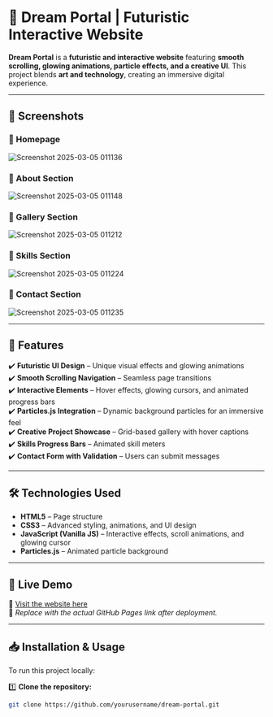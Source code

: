 # 🚀 Dream Portal | Futuristic Interactive Website

**Dream Portal** is a **futuristic and interactive website** featuring **smooth scrolling, glowing animations, particle effects, and a creative UI**. This project blends **art and technology**, creating an immersive digital experience.

---

## 📸 Screenshots

### 🔹 Homepage 
![Screenshot 2025-03-05 011136](https://github.com/user-attachments/assets/6c4aa8ea-d6a9-43a3-bda7-bafd8459a753)

### 🔹 About Section  
![Screenshot 2025-03-05 011148](https://github.com/user-attachments/assets/be776000-a743-4899-a0ec-566d59ebe6c3)

### 🔹 Gallery Section  
![Screenshot 2025-03-05 011212](https://github.com/user-attachments/assets/835cda58-1775-4a2d-b717-bc078e802c94)

### 🔹 Skills Section  
![Screenshot 2025-03-05 011224](https://github.com/user-attachments/assets/02382580-86ec-44ff-b51b-3170533e15ef)

### 🔹 Contact Section  
![Screenshot 2025-03-05 011235](https://github.com/user-attachments/assets/7c0ad76e-c8db-4771-bbbc-c718139d34ff)


---

## 🚀 Features

✔️ **Futuristic UI Design** – Unique visual effects and glowing animations  
✔️ **Smooth Scrolling Navigation** – Seamless page transitions  
✔️ **Interactive Elements** – Hover effects, glowing cursors, and animated progress bars  
✔️ **Particles.js Integration** – Dynamic background particles for an immersive feel  
✔️ **Creative Project Showcase** – Grid-based gallery with hover captions  
✔️ **Skills Progress Bars** – Animated skill meters  
✔️ **Contact Form with Validation** – Users can submit messages  

---

## 🛠 Technologies Used

- **HTML5** – Page structure  
- **CSS3** – Advanced styling, animations, and UI design  
- **JavaScript (Vanilla JS)** – Interactive effects, scroll animations, and glowing cursor  
- **Particles.js** – Animated particle background  

---

## 📌 Live Demo
🔗 [Visit the website here](https://yourusername.github.io/dream-portal/)  
🔹 *Replace with the actual GitHub Pages link after deployment.*

---

## 📥 Installation & Usage

To run this project locally:

1️⃣ **Clone the repository:**
   ```sh
   git clone https://github.com/yourusername/dream-portal.git
